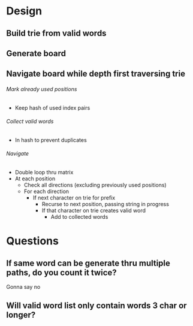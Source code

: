 # Design

## Build trie from valid words


## Generate board


## Navigate board while depth first traversing trie

###### Mark already used positions
- Keep hash of used index pairs

###### Collect valid words
- In hash to prevent duplicates

###### Navigate

- Double loop thru matrix
- At each position
    - Check all directions (excluding previously used positions)
    - For each direction
        - If next character on trie for prefix
            - Recurse to next position, passing string in progress
            - If that character on trie creates valid word
                - Add to collected words


# Questions

## If same word can be generate thru multiple paths, do you count it twice?
Gonna say no

## Will valid word list only contain words 3 char or longer?

